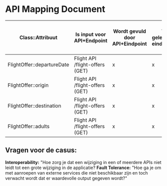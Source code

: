 # API Mapping Document



| Class::Attribuut           | Is input voor API+Endpoint         | Wordt gevuld door API+Eindpoint | Wordt geleverd door eindgebruiker | Moet worden opgeslagen in de applicatie |
|----------------------------|---------------------------------|--------------------------------|---------------------------------|---------------------------------|
| FlightOffer::departureDate | Flight API /flight-offers (GET) | x                              | x                               | x                               |
| FlightOffer::origin        | Flight API /flight-offers (GET) | x                              | x                               | x                               |
| FlightOffer::destination   | Flight API /flight-offers (GET) | x                              | x                               | x                               |
| FlightOffer::adults        | Flight API /flight-offers (GET) | x                              | x                               |                                 |

## Vragen voor de casus:

**Interoperability:** "Hoe zorg je dat een wijziging in een of meerdere APIs niet leidt tot een grote wijziging in de applicatie?
**Fault Tolerance:** "Hoe ga je om met aanroepen van externe services die niet beschikbaar zijn en toch verwacht wordt dat er waardevolle output gegeven wordt?"